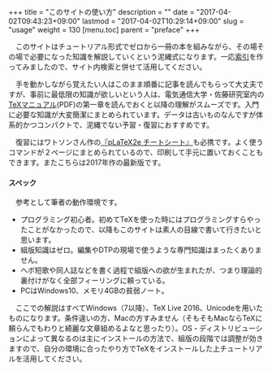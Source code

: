 +++
title = "このサイトの使い方"
description = ""
date = "2017-04-02T09:43:23+09:00"
lastmod = "2017-04-02T10:29:14+09:00"
slug = "usage"
weight = 130
[menu.toc]
    parent = "preface"
+++

&#x3000;このサイトはチュートリアル形式でゼロから一冊の本を組みながら、その場その場で必要になった知識を解説していくという泥縄式になります。一応[索引](/topics/)を作ってみましたので、サイト内検索と併せて活用してください。

　手を動かしながら覚えたい人はこのまま順番に記事を読んでもらって大丈夫ですが、事前に最低限の知識が欲しいという人は、電気通信大学・佐藤研究室内の<a href="http://hs.hc.uec.ac.jp/index.php?plugin=attach&refer=Tex&openfile=TeX%E3%83%9E%E3%83%8B%E3%83%A5%E3%82%A2%E3%83%AB.pdf" target="_blank">TeXマニュアル</a>(PDF)の第一章を読んでおくと以降の理解がスムーズです。入門に必要な知識が大変簡潔にまとめられています。データは古いものなんですが体系的かつコンパクトで、泥縄でない予習・復習におすすめです。

　復習にはワトソンさん作の[『pLaTeX2e チートシート』](https://blog.wtsnjp.com/2017/01/13/platexcheat/)も必携です。よく使うコマンドが２ページにまとめられているので、印刷して手元に置いておくこともできます。またこちらは2017年作の最新版です。

#### スペック
　参考として筆者の動作環境です。

- プログラミング初心者。初めてTeXを使った時にはプログラミングすらやったことがなかったので、以降もこのサイトは素人の目線で書いて行きたいと思います。
- 組版知識はゼロ。編集やDTPの現場で使うような専門知識はまったくありません。
- ヘボ短歌や同人誌などを書く過程で組版への欲が生まれたが、つまり理論的裏付けがなく全部フィーリングに頼っている。
- PCはWindows10、メモリ4GBの貧弱ノート。

　ここでの解説はすべてWindows（7以降）、TeX Live 2016、Unicodeを用いたものになります。条件違いの方、Macの方すみません（そもそもMacならTeXに頼らんでもわりと綺麗な文章組めるよなと思ったり）。OS・ディストリビューションによって異なるのは主にインストールの方法で、組版の段階では調整が効きますので、自分の環境に合ったやり方でTeXをインストールした上チュートリアルを活用してください。

